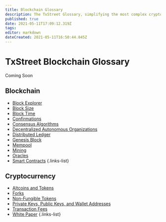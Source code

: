 ```yaml
---
title: Blockchain Glossary
description: The TxStreet Glossary, simplifying the most complex cryptocurrency related terms.
published: true
date: 2021-05-11T17:09:12.319Z
tags: 
editor: markdown
dateCreated: 2021-05-11T16:50:44.845Z
---
```


# TxStreet Blockchain Glossary

Coming Soon


## Blockchain
- [Block Explorer](/Glossary/blockexplorer)
- [Block Size]()
- [Block Time]()
- [Confirmations]()
- [Consensus Algorithms](/Glossary/consensus-algorithms)
- [Decentralized Autonomous Organizations]()
- [Distributed Ledger]()
- [Genesis Block]()
- [Mempool](/Glossary/mempool)
- [Mining](/Glossary/mining)
- [Oracles]()
- [Smart Contracts]()
{.links-list}

## Cryptocurrency
- [Altcoins and Tokens](/Glossary/altcoins-and-tokens)
- [Forks](/Glossary/forks)
- [Non-Fungible Tokens](/Glossary/nft)
- [Private Keys, Public Keys, and Wallet Addresses]()
- [Transaction Fees](/Glossary/transaction-fees)
- [White Paper](/Glossary/white-paper)
{.links-list}
